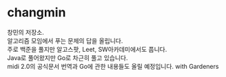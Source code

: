 # changmin
창민의 저장소.
</br>
알고리즘 모임에서 푸는 문제의 답을 올립니다.
</br>
주로 백준을 풀지만 알고스팟, Leet, SW아카데미에서도 풉니다.
</br>
Java로 풀어왔지만 Go로 차근히 풀고 있습니다.
</br>
midi 2.0의 공식문서 번역과 Go에 관한 내용들도 올릴 예정입니다. with Gardeners
